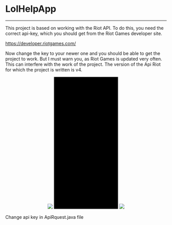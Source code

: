 # LolHelpApp
-------------------
This project is based on working with the Riot API. 
To do this, you need the correct api-key, which you should get from the Riot Games developer site.

https://developer.riotgames.com/


Now change the key to your newer one and you should be able to get the project to work.
But I must warn you, as Riot Games is updated very often.
This can interfere with the work of the project. 
The version of the Api Riot for which the project is written is v4.

<p align="center">

<img src="https://github.com/Lerby-dev/lol-help-app/blob/main/app/src/main/assets/lol_abyss_gif_1.gif" width="200" />
<img src="https://github.com/Lerby-dev/lol-help-app/blob/main/app/src/main/assets/lol_abyss_gif_2.gif" width="200" />
<img src="https://github.com/Lerby-dev/lol-help-app/blob/main/app/src/main/assets/lol_abyss_gif_3.gif" width="200" />

</p>

Change api key in ApiRquest.java file